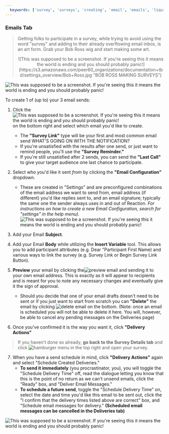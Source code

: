 ```yaml
---
  keywords: ['survey', 'surveys', 'creating', 'email', 'emails', 'liquid', 'survey link', 'heads up', 'survey link', 'reminder', 'last call', 'sending']
---
```


### Emails Tab
>Getting folks to participate in a survey, while trying to avoid using the word "survey" and adding to their already overflowing email inbox, is an art form. Grab your Bob Ross wig and start making some art. 
> <center>![This was supposed to be a screenshot. If you're seeing this it means the world is ending and you should probably panic!](https://s3.amazonaws.com/peer60_organizations/documentation+tbd/settings_overview/Bob+Ross.jpg "BOB ROSS MAKING SURVEYS")</center> 


![This was supposed to be a screenshot. If you're seeing this it means the world is ending and you should probably panic!](https://s3.amazonaws.com/peer60_organizations/documentation+tbd/survey_emails/1+emails+page+with+one+email+scheduled-01.png " This will be a screenshot of the emails page with at least one email scheduled and the orange icon popped out")

To create 1 of (up to) your 3 email sends:

1. Click the ![This was supposed to be a screenshot. If you're seeing this it means the world is ending and you should probably panic!](https://s3.amazonaws.com/peer60_organizations/documentation+tbd/Icons/add+email+icon.png "add email") on the bottom right and select which email you'd like to create.
	* The **"Survey Link"** type will be your first and most common email send WHAT'S GOING ON WITH THE NOTIFICATION?
	* If you're unsatisfied with the results after one send, or just want to remind people, you'll use the **"Survey Reminder."**
	* If you're still unsatisfied after 2 sends, you can send the **"Last Call"** to give your target audience one last chance to participate.

2. Select who you'd like it sent *from* by clicking the **"Email Configuration"** dropdown.  
	* These are created in  "Settings" and are preconfigured combinations of the email address we want to send from, email address (if different) you'd like replies sent to, and an email signature; typically the same one the sender always uses in and out of Reaction. *For instructions on how to create a new Email Configuration, search for "settings" in the help menu).*
![This was supposed to be a screenshot. If you're seeing this it means the world is ending and you should probably panic!](https://s3.amazonaws.com/peer60_organizations/documentation+tbd/survey_emails/2+email+creation+page-01.png "This will be a screenshot of the email creation page with, if possible, all of the various popouts")
3. Add your Email **Subject**.
4. Add your Email **Body** while utilizing the **Insert Variable** tool. This allows you to add participant attributes (e.g. Dear "Participant First Name) and various ways to link the survey (e.g. Survey Link or Begin Survey Link Button).
5. **Preview** your email by clicking the![](https://s3.amazonaws.com/peer60_organizations/documentation+tbd/Icons/preview+email.png "preview email") and sending it to your own email address. This is exactly as it will appear to recipients and is meant for you to note any necessary changes and eventually give it the sign of approval. 
   *  Should you decide that one of your email drafts doesn't need to be sent or if you just want to start from scratch you can **"Delete"** the email by clicking ![](https://s3.amazonaws.com/peer60_organizations/documentation+tbd/Icons/delete+email.png "delete email") on the bottom. (Note: once an email is scheduled you will not be able to delete it here. You will, however, be able to cancel any pending messages on the Deliveries page)
6. Once you've confirmed it is the way you want it, click **"Delivery Actions"** 

 >If you haven't done so already, **go back to the Survey Details tab** and click ![hamburger menu](https://s3.amazonaws.com/peer60_organizations/documentation+tbd/Icons/Hamburger+Nest+Icon.png) in the top right and open your survey. 

7. When you have a send schedule in mind, click **"Delivery Actions"** again and select "Schedule Created Deliveries."
	* **To send it immediately** (you procrastinator, you), you will toggle the "Schedule Delivery Time" off, read the dialogue letting you know that this is the point of no return as we can't unsend emails, click the "Ready" box, and "Deliver Email Messages."
	* **To schedule a future send**, toggle the "Schedule Delivery Time" on, select the date and time you'd like this email to be sent out, click the "I confirm that the delivery times listed above are correct" box, and "Schedule email messages for delivery." **(Scheduled email messages can be cancelled in the Deliveries tab)**




![This was supposed to be a screenshot. If you're seeing this it means the world is ending and you should probably panic!](https://s3.amazonaws.com/peer60_organizations/documentation+tbd/build+email.gif "This will be a gif of the above emailing process. WE WILL NEED A NEW GIF WITH TREVOR'S IMPROVEMENTS WHERE THINGS STAY PUT")
